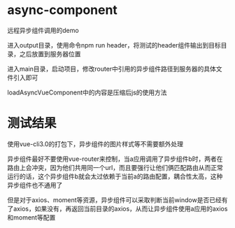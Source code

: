 # async-component
远程异步组件调用的demo

进入output目录，使用命令npm run header，将测试的header组件输出到目标目录，之后放置到服务器位置

进入main目录，启动项目，修改router中引用的异步组件路径到服务器的具体文件引入即可

loadAsyncVueComponent中的内容是压缩后js的使用方法

# 测试结果

使用vue-cli3.0的打包下，异步组件的图片样式等不需要额外处理

异步组件最好不要使用vue-router来控制，当a应用调用了异步组件b时，两者在路由上会冲突，因为他们共用同一个url，而且要强行让他们俩匹配路由从而正常运行的话，这个异步组件b就会太过依赖于当前a的路由配置，耦合性太高，这种异步组件也不通用了

但是对于axios、moment等资源，异步组件可以采取判断当前window是否已经有了axios，如果没有，再返回当前目录的axios，从而让异步组件使用a应用的axios和moment等配置
